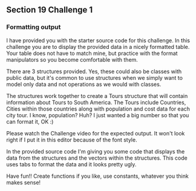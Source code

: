 ## Section 19 Challenge 1


### Formatting output
I have provided you with the starter source code for this challenge.
In this challenge you are to display the provided data in a nicely formatted table.
Your table does not have to match mine, but practice with the format manipulators
so you become comfortable with them.

There are 3 structures provided. Yes, these could also be classes with public data,
but it's common to use structures when we simply want to model only data and not
operations as we would with classes.

The structures work together to create a Tours structure that will contain
information about Tours to South America.
The Tours include Countries, Cities within those countries along with population and cost data for
each city tour.
I know, population? Huh? I just wanted a big number so that you can format it, OK :)

Please watch the Challenge video for the expected output. It won't look right if I put it in this
editor because of the font style.

In the provided source code I'm giving you some code that displays the data from the structures
and the vectors within the structures. This code uses tabs to format the data and it looks pretty ugly.

Have fun!! Create functions if you like, use constants, whatever you think makes sense!
